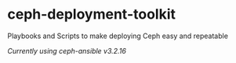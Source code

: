 # ceph-deployment-toolkit
Playbooks and Scripts to make deploying Ceph easy and repeatable

*Currently using ceph-ansible v3.2.16* 
